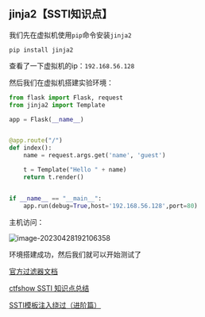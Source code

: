 ## jinja2【SSTI知识点】



我们先在虚拟机使用`pip`命令安装`jinja2`

```
pip install jinja2
```

查看了一下虚拟机的ip：`192.168.56.128`

然后我们在虚拟机搭建实验环境：

```python
from flask import Flask, request
from jinja2 import Template

app = Flask(__name__)


@app.route("/")
def index():
    name = request.args.get('name', 'guest')

    t = Template("Hello " + name)
    return t.render()


if __name__ == "__main__":
    app.run(debug=True,host='192.168.56.128',port=80)

```

主机访问：

![image-20230428192106358](https://s2.loli.net/2023/04/28/h3XstifUPjDlKMr.png)

环境搭建成功，然后我们就可以开始测试了







[官方过滤器文档](https://jinja.palletsprojects.com/en/2.11.x/templates/#builtin-filters)



[ctfshow SSTI 知识点总结](https://blog.csdn.net/m0_62594265/article/details/126226921)

[SSTI模板注入绕过（进阶篇）](https://blog.csdn.net/miuzzx/article/details/110220425)









